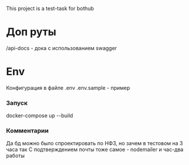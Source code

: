 This project is a test-task for bothub


# Доп руты
/api-docs - дока с использованием swagger

# Env
Конфигурация в файле .env .env.sample - пример

### Запуск
docker-compose up --build 

### Комментарии
Да бд можно было спроектировать по НФ3, но зачем в тестовом на 3 часа так
С подтверждением почты тоже самое - nodemailer и час-два работы


